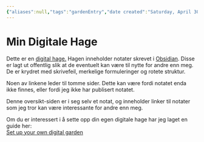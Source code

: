 ```yaml
---
{"aliases":null,"tags":"gardenEntry","date created":"Saturday, April 30th 2022, 8:52:35 am","date modified":"Saturday, April 30th 2022, 9:03:20 am","title":"Min Digitale Hage","dg-home":true,"dg-publish":true,"permalink":"/publish/home/","dgHomeLink":true,"dgPassFrontmatter":true}
---
```


# Min Digitale Hage

Dette er en [digital hage.](https://maggieappleton.com/garden-history) Hagen inneholder notater skrevet i [Obsidian](https://obsidian.md/). Disse er lagt ut offentlig slik at de eventuelt kan være til nytte for andre enn meg. De er krydret med skrivefeil, merkelige formuleringer og rotete struktur.

Noen av linkene leder til tomme sider. Dette kan være fordi notatet enda ikke finnes, eller fordi jeg ikke har publisert notatet.

Denne oversikt-siden er i seg selv et notat, og inneholder linker til notater som jeg tror kan være interessante for andre enn meg.

Om du er interessert i å sette opp din egen digitale hage har jeg laget en guide her:  
[Set up your own digital garden](https://notes.ole.dev/set-up-your-digital-garden/)
